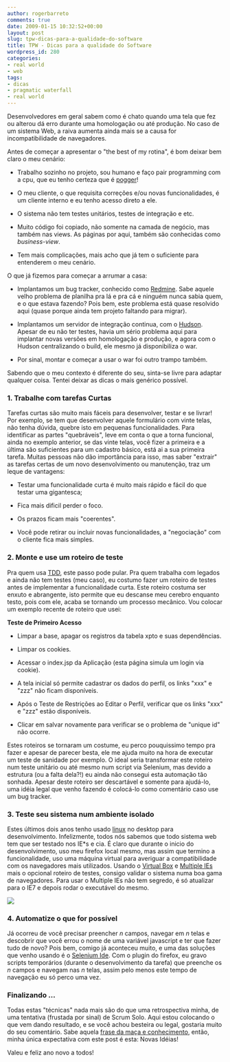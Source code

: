 ```yaml
---
author: rogerbarreto
comments: true
date: 2009-01-15 10:32:52+00:00
layout: post
slug: tpw-dicas-para-a-qualidade-do-software
title: TPW - Dicas para a qualidade do Software
wordpress_id: 280
categories:
- real world
- web
tags:
- dicas
- pragmatic waterfall
- real world
---
```


Desenvolvedores em geral sabem como é chato quando uma tela que fez ou alterou dá erro durante uma homologação ou até produção. No caso de um sistema Web, a raiva aumenta ainda mais se a causa for incompatibilidade de navegadores.

Antes de começar a apresentar o "the best of my rotina", é bom deixar bem claro o meu cenário:



	
  * Trabalho sozinho no projeto, sou humano e faço pair programming com a cpu, que eu tenho certeza que é [pogger](http://desciclo.pedia.ws/wiki/POG)!

	
  * O meu cliente, o que requisita correções e/ou novas funcionalidades, é um cliente interno e eu tenho acesso direto a ele.

	
  * O sistema não tem testes unitários, testes de integração e etc.

	
  * Muito código foi copiado, não somente na camada de negócio, mas também nas views. As páginas por aqui, também são conhecidas como _business-view_.

	
  * Tem mais complicações, mais acho que já tem o suficiente para entenderem o meu cenário.


O que já fizemos para começar a arrumar a casa:

	
  * Implantamos um bug tracker, conhecido como [Redmine](http://www.redmine.org/). Sabe aquele velho problema de planilha pra lá e pra cá e ninguém nunca sabia quem, e o que estava fazendo? Pois bem, este problema está quase resolvido aqui (quase porque ainda tem projeto faltando para migrar).

	
  * Implantamos um servidor de integração continua, com o [Hudson](https://hudson.dev.java.net/). Apesar de eu não ter testes, havia um sério problema aqui para implantar novas versões em homologação e produção, e agora com o Hudson centralizando o build, ele mesmo já disponibiliza o war.

	
  * Por sinal, montar e começar a usar o war foi outro trampo também.


Sabendo que o meu contexto é diferente do seu, sinta-se livre para adaptar qualquer coisa. Tentei deixar as dicas o mais genérico possível.


### 1. Trabalhe com tarefas Curtas


Tarefas curtas são muito mais fáceis para desenvolver, testar e se livrar! Por exemplo, se tem que desenvolver aquele formulário com vinte telas, não tenha dúvida, quebre isto em pequenas funcionalidades. Para identificar as partes "quebráveis", leve em conta o que a torna funcional, ainda no exemplo anterior, se das vinte telas, você fizer a primeira e a última são suficientes para um cadastro básico, está ai a sua primeira tarefa. Muitas pessoas não dão importância para isso, mas saber "extrair" as tarefas certas de um novo desenvolvimento ou manutenção, traz um leque de vantagens:



	
  * Testar uma funcionalidade curta é muito mais rápido e fácil do que testar uma gigantesca;

	
  * Fica mais dificil perder o foco.

	
  * Os prazos ficam mais "coerentes".

	
  * Você pode retirar ou incluir novas funcionalidades, a "negociação" com o cliente fica mais simples.




### 2. Monte e use um roteiro de teste


Pra quem usa [TDD](http://en.wikipedia.org/wiki/Test-driven_development), este passo pode pular. Pra quem trabalha com legados e ainda não tem testes (meu caso), eu costumo fazer um roteiro de testes antes de implementar a funcionalidade curta. Este roteiro costuma ser enxuto e abrangente, isto permite que eu descanse meu cerebro enquanto testo, pois com ele, acaba se tornando um processo mecânico. Vou colocar um exemplo recente de roteiro que usei:

**Teste de Primeiro Acesso**



	
  * Limpar a base, apagar os registros da tabela xpto e suas dependências.

	
  * Limpar os cookies.

	
  * Acessar o index.jsp da Aplicação (esta página simula um login via cookie).

	
  * A tela inicial só permite cadastrar os dados do perfil, os links "xxx" e "zzz" não ficam disponíveis.

	
  * Após o Teste de Restrições ao Editar o Perfil, verificar que os links "xxx" e "zzz" estão disponíveis.

	
  * Clicar em salvar novamente para verificar se o problema de "unique id" não ocorre.


Estes roteiros se tornaram um costume, eu perco pouquissimo tempo pra fazer e apesar de parecer besta, ele me ajuda muito na hora de executar um teste de sanidade por exemplo. O ideal seria transformar este roteiro num teste unitário ou até mesmo num script via Selenium, mas devido a estrutura (ou a falta dela?!) eu ainda não consegui esta automação tão sonhada.
Apesar deste roteiro ser descartável e somente para ajudá-lo, uma idéia legal que venho fazendo é colocá-lo como comentário caso use um bug tracker.


### 3. Teste seu sistema num ambiente isolado


Estes últimos dois anos tenho usado [linux](http://www.ubuntu.com/) no desktop para desenvolvimento. Infelizmente, todos nós sabemos que todo sistema web tem que ser testado nos IE*s e cia. É claro que durante o inicio do desenvolvimento, uso meu firefox local mesmo, mas assim que termino a funcionalidade, uso uma máquina virtual para averiguar a compatibilidade com os navegadores mais utilizados.
Usando o [Virtual Box](http://www.virtualbox.org/) e [Multiple IEs](http://tredosoft.com/Multiple_IE) mais o opcional roteiro de testes, consigo validar o sistema numa boa gama de navegadores. Para usar o Multiple IEs não tem segredo, é só atualizar para o IE7 e depois rodar o executável do mesmo.


[![](http://1up4dev.org/wp-content/uploads/2009/01/virtualbox_multiple_ies-300x187.png)](http://1up4dev.org/wp-content/uploads/2009/01/virtualbox_multiple_ies.png)





### 4. Automatize o que for possível


Já ocorreu de você precisar preencher _n_ campos, navegar em _n_ telas e descobrir que você errou o nome de uma variável javascript e ter que fazer tudo de novo? Pois bem, comigo já aconteceu muito, e uma das soluções que venho usando é o [Selenium Ide](http://seleniumhq.org/projects/ide/). Com o plugin do firefox, eu gravo scripts temporários (durante o desenvolvimento da tarefa) que preenche os _n_ campos e navegam nas _n_ telas, assim pelo menos este tempo de navegação eu só perco uma vez.


### Finalizando ...


Todas estas "técnicas" nada mais são do que uma retrospectiva minha, de uma tentativa (frustada por sinal) de Scrum Solo. Aqui estou colocando o que vem dando resultado, e se você achou besteira ou legal, gostaria muito do seu comentário. Sabe aquela [frase da maça e conhecimento](http://www.jlcarneiro.com/macas-ideias-e-conhecimento/), então, minha única expectativa com este post é esta: Novas Idéias!

Valeu e feliz ano novo a todos!
